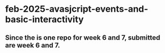 # feb-2025-avasjcript-events-and-basic-interactivity
## Since the is one repo for week 6 and 7, submitted are week 6 and 7.
